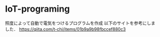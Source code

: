 # IoT-programing
照度によって自動で電気をつけるプログラムを作成
以下のサイトを参考にしました．
https://qiita.com/t-chi/items/01b9a9b98fbccef880c3
